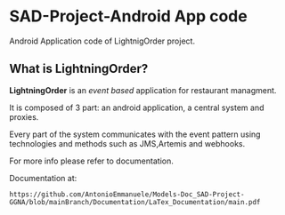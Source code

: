 # SAD-Project-Android App code
Android Application code of LightnigOrder project.

## What is LightningOrder?

  **LightningOrder** is an *event based* application for restaurant managment.
  
  It is composed of 3 part: an android application, a central system and proxies.
  
  Every part of the system communicates with the event pattern using technologies and methods such as JMS,Artemis and webhooks.
 
  For more info please refer to  documentation.
  
  Documentation at:
  
    https://github.com/AntonioEmmanuele/Models-Doc_SAD-Project-GGNA/blob/mainBranch/Documentation/LaTex_Documentation/main.pdf
    
